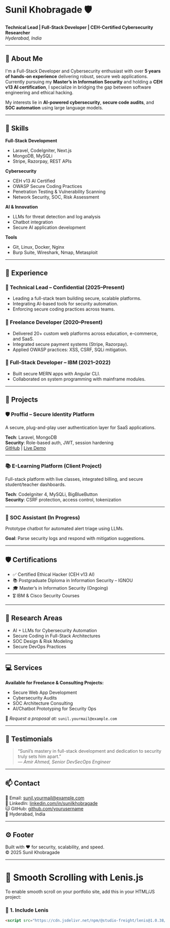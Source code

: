 # Sunil Khobragade 🛡️  
**Technical Lead | Full-Stack Developer | CEH-Certified Cybersecurity Researcher**  
_Hyderabad, India_

---

## 👋 About Me

I'm a Full-Stack Developer and Cybersecurity enthusiast with over **5 years of hands-on experience** delivering robust, secure web applications. Currently pursuing my **Master’s in Information Security** and holding a **CEH v13 AI certification**, I specialize in bridging the gap between software engineering and ethical hacking.

My interests lie in **AI-powered cybersecurity**, **secure code audits**, and **SOC automation** using large language models.

---

## 🔧 Skills

**Full-Stack Development**
- Laravel, CodeIgniter, Next.js
- MongoDB, MySQLi
- Stripe, Razorpay, REST APIs

**Cybersecurity**
- CEH v13 AI Certified
- OWASP Secure Coding Practices
- Penetration Testing & Vulnerability Scanning
- Network Security, SOC, Risk Assessment

**AI & Innovation**
- LLMs for threat detection and log analysis
- Chatbot integration
- Secure AI application development

**Tools**
- Git, Linux, Docker, Nginx
- Burp Suite, Wireshark, Nmap, Metasploit

---

## 💼 Experience

### 🔹 Technical Lead – Confidential (2025–Present)
- Leading a full-stack team building secure, scalable platforms.
- Integrating AI-based tools for security automation.
- Enforcing secure coding practices across teams.

### 🔹 Freelance Developer (2020–Present)
- Delivered 20+ custom web platforms across education, e-commerce, and SaaS.
- Integrated secure payment systems (Stripe, Razorpay).
- Applied OWASP practices: XSS, CSRF, SQLi mitigation.

### 🔹 Full-Stack Developer – IBM (2021–2022)
- Built secure MERN apps with Angular CLI.
- Collaborated on system programming with mainframe modules.

---

## 🚀 Projects

### 🛡️ **Proffid – Secure Identity Platform**
A secure, plug-and-play user authentication layer for SaaS applications.

**Tech**: Laravel, MongoDB  
**Security**: Role-based auth, JWT, session hardening  
[GitHub](#) | [Live Demo](#)

---

### 📚 **E-Learning Platform (Client Project)**
Full-stack platform with live classes, integrated billing, and secure student/teacher dashboards.

**Tech**: CodeIgniter 4, MySQLi, BigBlueButton  
**Security**: CSRF protection, access control, tokenization

---

### 🤖 **SOC Assistant (In Progress)**
Prototype chatbot for automated alert triage using LLMs.

**Goal**: Parse security logs and respond with mitigation suggestions.

---

## 🛡️ Certifications

- ✅ Certified Ethical Hacker (CEH v13 AI)
- 📚 Postgraduate Diploma in Information Security – IGNOU
- 🎓 Master’s in Information Security (Ongoing)
- 🎖️ IBM & Cisco Security Courses

---

## 🧪 Research Areas

- AI + LLMs for Cybersecurity Automation  
- Secure Coding in Full-Stack Architectures  
- SOC Design & Risk Modeling  
- Secure DevOps Practices

---

## 💻 Services

**Available for Freelance & Consulting Projects:**
- Secure Web App Development  
- Cybersecurity Audits  
- SOC Architecture Consulting  
- AI/Chatbot Prototyping for Security Ops

📨 *Request a proposal at:* `sunil.yourmail@example.com`

---

## 💬 Testimonials

> “Sunil’s mastery in full-stack development and dedication to security truly sets him apart.”  
> — *Amir Ahmed, Senior DevSecOps Engineer*

---

## 📫 Contact

📧 Email: sunil.yourmail@example.com  
🔗 LinkedIn: [linkedin.com/in/sunilkhobragade](https://linkedin.com/in/sunilkhobragade)  
🐱 GitHub: [github.com/yourusername](https://github.com/)  
📍 Hyderabad, India

---

## ⚙️ Footer

Built with ❤️ for security, scalability, and speed.  
© 2025 Sunil Khobragade

---

# 🔄 Smooth Scrolling with Lenis.js

To enable smooth scroll on your portfolio site, add this in your HTML/JS project:

### 📜 **1. Include Lenis**

```html
<script src="https://cdn.jsdelivr.net/npm/@studio-freight/lenis@1.0.38/bundled/lenis.min.js"></script>
